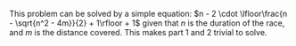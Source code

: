 This problem can be solved by a simple equation:
$n - 2 \cdot \lfloor\frac{n - \sqrt{n^2 - 4m}}{2} + 1\rfloor + 1$
given that $n$ is the duration of the race, and $m$ is the distance covered. This makes part 1 and 2 trivial to solve.
